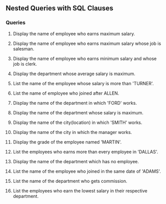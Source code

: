 ## Nested Queries with SQL Clauses

### Queries
 1. Display the name of employee who earns maximum salary.

 2. Display the name of employee who earns maximum salary whose job is salesman.

 3. Display the name of employee who earns minimum salary and whose job is clerk.

 4. Display the department whose average salary is maximum.

 5. List the name of the employee whose salary is more than 'TURNER'.

 6. List the name of employee who joined after ALLEN.

 7. Display the name of the department in which 'FORD' works.

 8. Display the name of the department whose salary is maximum.

 9. Display the name of the city(location) in which 'SMITH' works.

 10. Display the name of the city in which the manager works.

 11. Display the grade of the employee named 'MARTIN'.

 12. List the employees who earns more than every employee in 'DALLAS'.

 13. Display the name of the department which has no employee.

 14. List the name of the employee who joined in the same date of 'ADAMS'.

 15. List the name of the department who gets commission.

 16. List the employees who earn the lowest salary in their respective department. 
